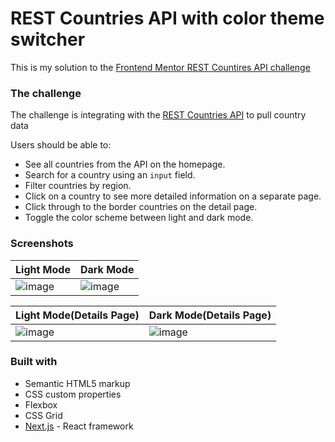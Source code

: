 # REST Countries API with color theme switcher

This is my solution to the [Frontend Mentor REST Countires API challenge](https://www.frontendmentor.io/challenges/rest-countries-api-with-color-theme-switcher-5cacc469fec04111f7b848ca)

### The challenge

The challenge is integrating with the [REST Countries API](https://restcountries.com/) to pull country data

Users should be able to:

- See all countries from the API on the homepage.
- Search for a country using an `input` field.
- Filter countries by region.
- Click on a country to see more detailed information on a separate page.
- Click through to the border countries on the detail page.
- Toggle the color scheme between light and dark mode.

### Screenshots

Light Mode | Dark Mode
------------- | -------------
![image](https://user-images.githubusercontent.com/74814780/199295437-eb316bb5-9a96-4fc1-98a9-c7888a3d795c.png)  |  ![image](https://user-images.githubusercontent.com/74814780/199295488-86a77e25-0e5b-40a3-b9d8-72ada032aaee.png)

Light Mode(Details Page) | Dark Mode(Details Page)
------------- | -------------
![image](https://user-images.githubusercontent.com/74814780/199296430-8cab9f63-f1f0-44c2-a150-0c5ffbe0fab8.png)  |  ![image](https://user-images.githubusercontent.com/74814780/199296329-cd3404f9-1b23-49b2-8d48-6f6836a78314.png)


### Built with

- Semantic HTML5 markup
- CSS custom properties
- Flexbox
- CSS Grid
- [Next.js](https://nextjs.org/) - React framework
